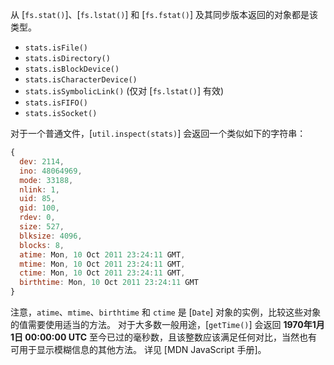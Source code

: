 <!-- YAML
added: v0.1.21
-->

从 [`fs.stat()`]、[`fs.lstat()`] 和 [`fs.fstat()`] 及其同步版本返回的对象都是该类型。

 - `stats.isFile()`
 - `stats.isDirectory()`
 - `stats.isBlockDevice()`
 - `stats.isCharacterDevice()`
 - `stats.isSymbolicLink()` (仅对 [`fs.lstat()`] 有效)
 - `stats.isFIFO()`
 - `stats.isSocket()`

对于一个普通文件，[`util.inspect(stats)`] 会返回一个类似如下的字符串：

```js
{
  dev: 2114,
  ino: 48064969,
  mode: 33188,
  nlink: 1,
  uid: 85,
  gid: 100,
  rdev: 0,
  size: 527,
  blksize: 4096,
  blocks: 8,
  atime: Mon, 10 Oct 2011 23:24:11 GMT,
  mtime: Mon, 10 Oct 2011 23:24:11 GMT,
  ctime: Mon, 10 Oct 2011 23:24:11 GMT,
  birthtime: Mon, 10 Oct 2011 23:24:11 GMT
}
```

注意，`atime`、`mtime`、`birthtime` 和 `ctime` 是 [`Date`] 对象的实例，比较这些对象的值需要使用适当的方法。
对于大多数一般用途，[`getTime()`] 会返回 **1970年1月1日 00:00:00 UTC** 至今已过的毫秒数，且该整数应该满足任何对比，当然也有可用于显示模糊信息的其他方法。
详见 [MDN JavaScript 手册]。

